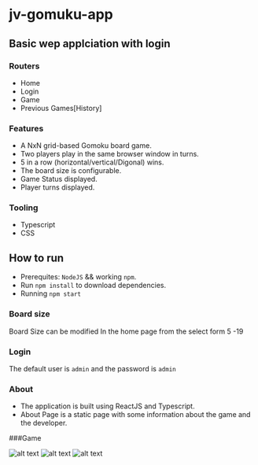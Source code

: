 # jv-gomuku-app
## Basic wep applciation with login 
### Routers
- Home
- Login
- Game
- Previous Games[History]
### Features
- A NxN grid-based Gomoku board game.
- Two players play in the same browser window in turns.
- 5 in a row (horizontal/vertical/Digonal) wins.
- The board size is configurable.
- Game Status displayed.
- Player turns displayed.

### Tooling
- Typescript
- CSS

## How to run
- Prerequites: `NodeJS` && working `npm`.
- Run `npm install` to download dependencies.
- Running `npm start` 

### Board size
Board Size can be modified In the home page from the select form 5 -19

### Login
 The default user is `admin` and the password is `admin`

### About 
- The application is built using ReactJS and Typescript.
- About Page is a static page with some information about the game and the developer.

###Game

![alt text](https://github.com/johnvimalrajtb/jv-gomuku-app/blob/main/public/Game.png?raw=true)
![alt text](https://github.com/johnvimalrajtb/jv-gomuku-app/blob/main/public/Game-History.png?raw=true)
![alt text](https://github.com/johnvimalrajtb/jv-gomuku-app/blob/main/public/Previous-game-2.png?raw=true)
